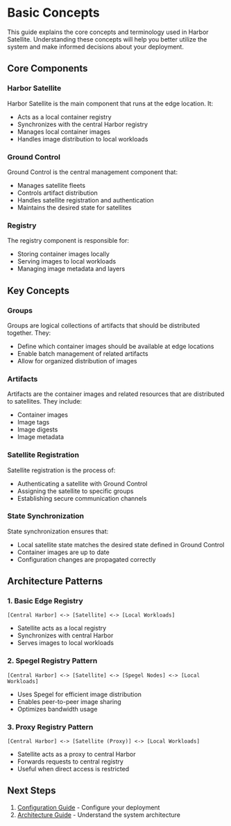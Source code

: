 # Basic Concepts

This guide explains the core concepts and terminology used in Harbor Satellite. Understanding these concepts will help you better utilize the system and make informed decisions about your deployment.

## Core Components

### Harbor Satellite
Harbor Satellite is the main component that runs at the edge location. It:
- Acts as a local container registry
- Synchronizes with the central Harbor registry
- Manages local container images
- Handles image distribution to local workloads

### Ground Control
Ground Control is the central management component that:
- Manages satellite fleets
- Controls artifact distribution
- Handles satellite registration and authentication
- Maintains the desired state for satellites

### Registry
The registry component is responsible for:
- Storing container images locally
- Serving images to local workloads
- Managing image metadata and layers

## Key Concepts

### Groups
Groups are logical collections of artifacts that should be distributed together. They:
- Define which container images should be available at edge locations
- Enable batch management of related artifacts
- Allow for organized distribution of images

### Artifacts
Artifacts are the container images and related resources that are distributed to satellites. They include:
- Container images
- Image tags
- Image digests
- Image metadata

### Satellite Registration
Satellite registration is the process of:
- Authenticating a satellite with Ground Control
- Assigning the satellite to specific groups
- Establishing secure communication channels

### State Synchronization
State synchronization ensures that:
- Local satellite state matches the desired state defined in Ground Control
- Container images are up to date
- Configuration changes are propagated correctly

## Architecture Patterns

### 1. Basic Edge Registry
```
[Central Harbor] <-> [Satellite] <-> [Local Workloads]
```
- Satellite acts as a local registry
- Synchronizes with central Harbor
- Serves images to local workloads

### 2. Spegel Registry Pattern
```
[Central Harbor] <-> [Satellite] <-> [Spegel Nodes] <-> [Local Workloads]
```
- Uses Spegel for efficient image distribution
- Enables peer-to-peer image sharing
- Optimizes bandwidth usage

### 3. Proxy Registry Pattern
```
[Central Harbor] <-> [Satellite (Proxy)] <-> [Local Workloads]
```
- Satellite acts as a proxy to central Harbor
- Forwards requests to central registry
- Useful when direct access is restricted


## Next Steps

1. [Configuration Guide](../user-guide/configuration.md) - Configure your deployment
2. [Architecture Guide](../architecture/overview.md) - Understand the system architecture 